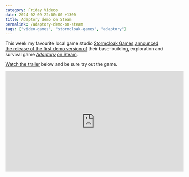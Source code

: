 ```yaml
---
category: Friday Videos
date: 2024-02-09 22:00:00 +1300
title: Adaptory demo on Steam
permalink: /adaptory-demo-on-steam
tags: ["video-games", "stormcloak-games", "adaptory"]
---
```


This week my favourite local game studio [Stormcloak Games](https://stormcloak.games/) [announced the release of the first demo version of](https://stormcloak.games/2024/02/02/steam-demo) their base-building, exploration and survival game [*Adaptory*](https://adaptorygame.com/) [on Steam](https://store.steampowered.com/app/2201620/Adaptory/).

[Watch the trailer](https://youtu.be/zie51sT-bMI) below and be sure try out the game.

<iframe width="560" height="315" src="https://www.youtube-nocookie.com/embed/zie51sT-bMI?si=6NWMi7bk0OdKBiEw" title="YouTube video player" frameborder="0" allow="accelerometer; autoplay; clipboard-write; encrypted-media; gyroscope; picture-in-picture; web-share" allowfullscreen></iframe>
